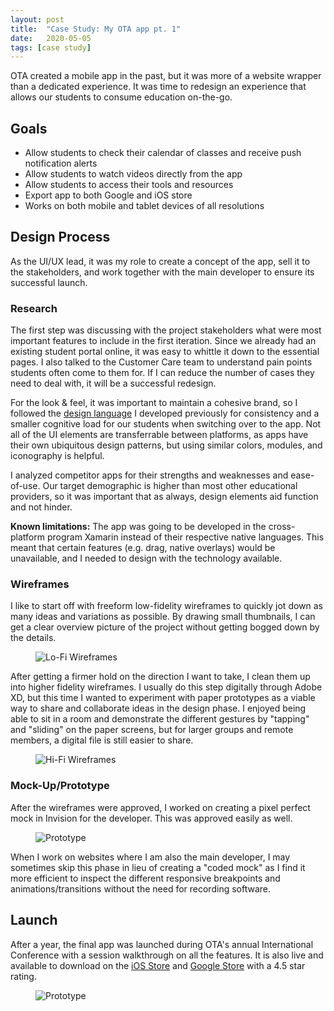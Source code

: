 ```yaml
---
layout: post
title:  "Case Study: My OTA app pt. 1"
date:   2020-05-05
tags: [case study]
---
```


OTA created a mobile app in the past, but it was more of a website wrapper than a dedicated experience. It was time to redesign an experience that allows our students to consume education on-the-go.

<!--more-->

## Goals
- Allow students to check their calendar of classes and receive push notification alerts
- Allow students to watch videos directly from the app
- Allow students to access their tools and resources
- Export app to both Google and iOS store
- Works on both mobile and tablet devices of all resolutions

## Design Process
As the UI/UX lead, it was my role to create a concept of the app, sell it to the stakeholders, and work together with the main developer to ensure its successful launch.

### Research
The first step was discussing with the project stakeholders what were most important features to include in the first iteration. Since we already had an existing student portal online, it was easy to whittle it down to the essential pages. I also talked to the Customer Care team to understand pain points students often come to them for. If I can reduce the number of cases they need to deal with, it will be a successful redesign.

For the look & feel, it was important to maintain a cohesive brand, so I followed the [design language](http://design.otahqtest.com/) I developed previously for consistency and a smaller cognitive load for our students when switching over to the app. Not all of the UI elements are transferrable between platforms, as apps have their own ubiquitous design patterns, but using similar colors, modules, and iconography is helpful.

I analyzed competitor apps for their strengths and weaknesses and ease-of-use. Our target demographic is higher than most other educational providers, so it was important that as always, design elements aid function and not hinder.

**Known limitations:** The app was going to be developed in the cross-platform program Xamarin instead of their respective native languages. This meant that certain features (e.g. drag, native overlays) would be unavailable, and I needed to design with the technology available. 

### Wireframes
I like to start off with freeform low-fidelity wireframes to quickly jot down as many ideas and variations as possible. By drawing small thumbnails, I can get a clear overview picture of the project without getting bogged down by the details.

<figure>
  <img src="{{ '/assets/img/blog/myotaapp-sketches.jpg' | relative_url }}" alt="Lo-Fi Wireframes">
</figure>

After getting a firmer hold on the direction I want to take, I clean them up into higher fidelity wireframes. I usually do this step digitally through Adobe XD, but this time I wanted to experiment with paper prototypes as a viable way to share and collaborate ideas in the design phase. I enjoyed being able to sit in a room and demonstrate the different gestures by "tapping" and "sliding" on the paper screens, but for larger groups and remote members, a digital file is still easier to share.

<figure>
  <img src="{{ '/assets/img/blog/myotaapp-lofi.jpg' | relative_url }}" alt="Hi-Fi Wireframes">
</figure>

### Mock-Up/Prototype
After the wireframes were approved, I worked on creating a pixel perfect mock in Invision for the developer. This was approved easily as well.

<figure>
  <img src="{{ '/assets/img/blog/myotaapp-prototype.jpg' | relative_url }}" alt="Prototype">
</figure>

When I work on websites where I am also the main developer, I may sometimes skip this phase in lieu of creating a "coded mock" as I find it more efficient to inspect the different responsive breakpoints and  animations/transitions without the need for recording software.

## Launch
After a year, the final app was launched during OTA's annual International Conference with a session walkthrough on all the features. It is also live and available to download on the [iOS Store](https://apps.apple.com/us/app/my-ota-online-trading-academy/id1439133712) and [Google Store](https://play.google.com/store/apps/details?id=com.tradingacademy.M1&hl=en_US) with a 4.5 star rating.

<figure>
  <img src="{{ '/assets/img/blog/myotaapp-store.png' | relative_url }}" alt="Prototype">
</figure>